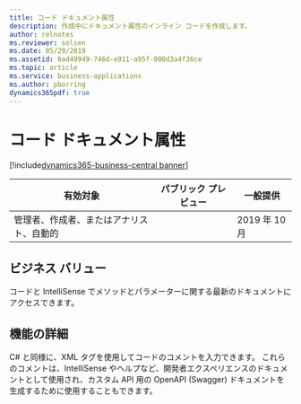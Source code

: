 ```yaml
---
title: コード ドキュメント属性
description: 作成中にドキュメント属性のインライン コードを作成します。
author: relnotes
ms.reviewer: solsen
ms.date: 05/29/2019
ms.assetid: 6ad49949-746d-e911-a95f-000d3a4f36ce
ms.topic: article
ms.service: business-applications
ms.author: pborring
dynamics365pdf: true
---
```

# コード ドキュメント属性
[!include[dynamics365-business-central banner](../includes/dynamics365-business-central.md)]

| 有効対象    |  パブリック プレビュー | 一般提供 | 
| ---------- | ---------- |---------- |
|管理者、作成者、またはアナリスト、自動的|| 2019 年 10 月|


## ビジネス バリュー
<!-- bv start -->
コードと IntelliSense でメソッドとパラメーターに関する最新のドキュメントにアクセスできます。
<!-- bv end -->



## 機能の詳細
<!--feature detail start -->
C# と同様に、XML タグを使用してコードのコメントを入力できます。 これらのコメントは、IntelliSense やヘルプなど、開発者エクスペリエンスのドキュメントとして使用され、カスタム API 用の OpenAPI (Swagger) ドキュメントを生成するために使用することもできます。 <!--note from editor: When you insert examples, say what the examples refer to as a grouping or category, rather than just brand-name examples. In other words, reword to say something like "These comments will be used in documentation in X apps, such as Intellisense and Help, or to..." Please revise this sentence. Answer from Eva: Attempted rewrite.-->
<!--feature detail end -->










